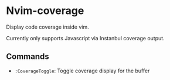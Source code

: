 # Nvim-coverage

Display code coverage inside vim.

Currently only supports Javascript via Instanbul coverage output.

## Commands

- `:CoverageToggle`: Toggle coverage display for the buffer

